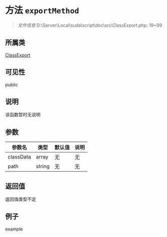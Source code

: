 # 方法 `exportMethod`



> *文件信息* D:\Server\Local\suda\script\doc\src\ClassExport.php: 19~99

## 所属类 

[ClassExport](../ClassExport.md)

## 可见性

 public 

## 说明

该函数暂时无说明


## 参数


| 参数名 | 类型 | 默认值 | 说明 |
|--------|-----|-------|-------|
| classData |  array | 无 | 无 |
| path |  string | 无 | 无 |



## 返回值

返回值类型不定


## 例子

example
